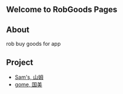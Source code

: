 ## Welcome to RobGoods Pages

## About

rob buy goods for app

## Project

- [Sam's, 山姆](https://robgoods.github.io/sams/)
- [gome, 国美](https://robgoods.github.io/gome/)
